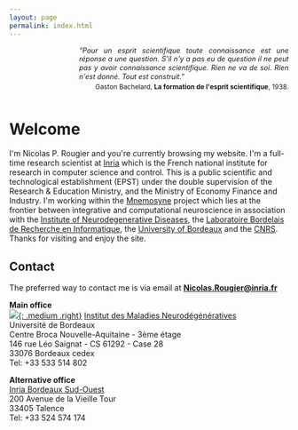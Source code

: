 ```yaml
---
layout: page
permalink: index.html
---
```


<div style="font-size:    90%;
            padding-left: 25%;
            line-height:  1.25em;
            font-style:   italic;
            text-align:   justify">
 “Pour un esprit scientifique toute connaissance est une réponse a une
  question. S'il n'y a pas eu de question il ne peut pas y avoir connaissance
  scientifique. Rien ne va de soi. Rien n'est donné. Tout est construit.”
</div>
<div style="text-align:  right;
            font-size:   85%;
            padding-bottom: 1em;
            padding-top: 0.25em;">
  Gaston Bachelard, <strong>La formation de l'esprit scientifique</strong>, 1938.
</div>

# Welcome

I'm Nicolas P. Rougier and you're currently browsing my website. I'm a
full-time research scientist at [Inria] which is the French national institute
for research in computer science and control. This is a public scientific and
technological establishment (EPST) under the double supervision of the Research
& Education Ministry, and the Ministry of Economy Finance and Industry. I'm
working within the [Mnemosyne] project which lies at the frontier between
integrative and computational neuroscience in association with the
[Institute of Neurodegenerative Diseases][IMN], the
[Laboratoire Bordelais de Recherche en Informatique][Labri], the
[University of Bordeaux][UoB] and the [CNRS]. Thanks for visiting and enjoy the
site.

## Contact

The preferred way to contact me is via email at
[**Nicolas.Rougier@inria.fr**](mailto:Nicolas.Rougier@inria.fr)


**Main office**  
[![]({{site.baseurl}}/images/ReScience-moto-500.png){: .medium .right}](http://rescience.github.io)
[Institut des Maladies Neurodégénératives][IMN]  
Université de Bordeaux  
Centre Broca Nouvelle-Aquitaine - 3ème étage   
146 rue Léo Saignat - CS 61292 - Case 28  
33076 Bordeaux cedex  
Tel: +33 533 514 802  

**Alternative office**  
[Inria Bordeaux Sud-Ouest][BSO]  
200 Avenue de la Vieille Tour  
33405 Talence  
Tel: +33 524 574 174  

[Inria]: http://www.inria.fr/en
[BSO]: http://www.inria.fr/en/centre/bordeaux
[IMN]: http://www.imn-bordeaux.org/en/
[UoB]: http://www.u-bordeaux.com
[CNRS]: http://www.cnrs.fr/index.php
[Labri]: https://www.labri.fr/
[Mnemosyne]: http://www.inria.fr/en/teams/mnemosyne
